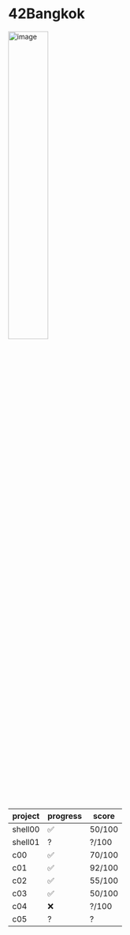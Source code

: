 # 42Bangkok
<img width="40%" alt="image" src="https://user-images.githubusercontent.com/61963667/197270663-aa1f8187-964a-4acb-b05d-98f98ae0d745.png">

| project | progress | score |
| --- | --- | --- |
| shell00 | ✅ | 50/100 | 
|shell01 | ? | ?/100 |
| c00 | ✅ | 70/100 |
| c01 | ✅ | 92/100 |
| c02 | ✅ | 55/100 |
| c03 | ✅ | 50/100 |
| c04 | ❌ | ?/100 |
| c05 | ? | ? |


